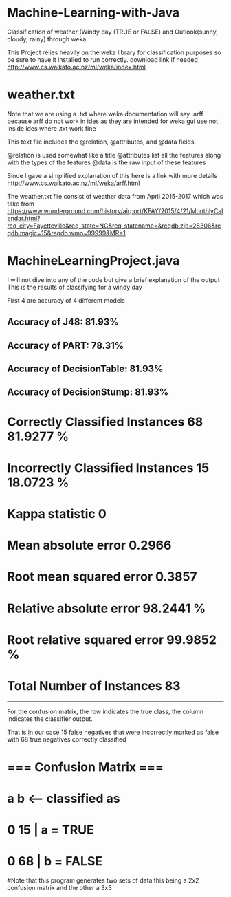 # Machine-Learning-with-Java
Classification of weather (Windy day (TRUE or FALSE) and Outlook(sunny, cloudy, rainy) through weka.

This Project relies heavily on the weka library for classification purposes so be sure to have it installed to run correctly.
download link if needed http://www.cs.waikato.ac.nz/ml/weka/index.html

# weather.txt

Note that we are using a .txt where weka documentation will say .arff because arff do not work in ides as they are intended 
for weka gui use not inside ides where .txt work fine

This text file includes the @relation, @attributes, and @data fields.

@relation is used somewhat like a title
@attributes list all the features along with the types of the features
@data is the raw input of these features

Since I gave a simplified explanation of this here is a link with more details http://www.cs.waikato.ac.nz/ml/weka/arff.html

The weather.txt file consist of weather data from April 2015-2017 which was take from https://www.wunderground.com/history/airport/KFAY/2015/4/21/MonthlyCalendar.html?req_city=Fayetteville&req_state=NC&req_statename=&reqdb.zip=28306&reqdb.magic=15&reqdb.wmo=99999&MR=1

# MachineLearningProject.java

I will not dive into any of the code but give a brief explanation of the output
This is the results of classifying for a windy day

First 4 are accuracy of 4 different models

Accuracy of J48: 81.93%                                             
---------------------------------
Accuracy of PART: 78.31%                                            
---------------------------------
Accuracy of DecisionTable: 81.93%
---------------------------------
Accuracy of DecisionStump: 81.93%
 ---------------------------------
# Correctly Classified Instances          68               81.9277 %
# Incorrectly Classified Instances        15               18.0723 %
# Kappa statistic                          0     
# Mean absolute error                      0.2966
# Root mean squared error                  0.3857
# Relative absolute error                 98.2441 %
# Root relative squared error             99.9852 %
# Total Number of Instances               83  
 ---------------------------------
For the confusion matrix, the row indicates the true class, the column indicates the classifier output.

That is in our case 15 false negatives that were incorrectly marked as false with 68 true negatives correctly classified

# === Confusion Matrix ===

#  a   b   <-- classified as
#  0  15 |  a = TRUE
#  0  68 |  b = FALSE
  
#Note that this program generates two sets of data this being a 2x2 confusion matrix and the other a 3x3
